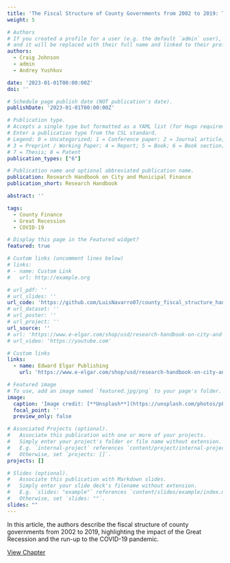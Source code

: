 ```yaml
---
title: 'The Fiscal Structure of County Governments from 2002 to 2019: The Impact of the Great Recession and the Run-Up to the COVID-19 Pandemic'
weight: 5

# Authors
# If you created a profile for a user (e.g. the default `admin` user), write the username (folder name) here
# and it will be replaced with their full name and linked to their profile.
authors:
  - Craig Johnson
  - admin
  - Andrey Yushkov

date: '2023-01-01T00:00:00Z'
doi: ''

# Schedule page publish date (NOT publication's date).
publishDate: '2023-01-01T00:00:00Z'

# Publication type.
# Accepts a single type but formatted as a YAML list (for Hugo requirements).
# Enter a publication type from the CSL standard.
# Legend: 0 = Uncategorized; 1 = Conference paper; 2 = Journal article;
# 3 = Preprint / Working Paper; 4 = Report; 5 = Book; 6 = Book section;
# 7 = Thesis; 8 = Patent
publication_types: ["6"]

# Publication name and optional abbreviated publication name.
publication: Research Handbook on City and Municipal Finance
publication_short: Research Handbook

abstract: ''

tags:
  - County Finance
  - Great Recession
  - COVID-19

# Display this page in the Featured widget?
featured: true

# Custom links (uncomment lines below)
# links:
# - name: Custom Link
#   url: http://example.org

# url_pdf: ''
# url_slides: ''
url_code: 'https://github.com/LuisNavarro07/county_fiscal_structure_handbook_chapter'
# url_dataset: ''
# url_poster: ''
# url_project: ''
url_source: ''
# url: 'https://www.e-elgar.com/shop/usd/research-handbook-on-city-and-municipal-finance-9781800372955.html'
# url_video: 'https://youtube.com'

# Custom links
links:
  - name: Edward Elgar Publishing
    url: 'https://www.e-elgar.com/shop/usd/research-handbook-on-city-and-municipal-finance-9781800372955.html'

# Featured image
# To use, add an image named `featured.jpg/png` to your page's folder.
image:
  caption: 'Image credit: [**Unsplash**](https://unsplash.com/photos/pLCdAaMFLTE)'
  focal_point: ''
  preview_only: false

# Associated Projects (optional).
#   Associate this publication with one or more of your projects.
#   Simply enter your project's folder or file name without extension.
#   E.g. `internal-project` references `content/project/internal-project/index.md`.
#   Otherwise, set `projects: []`.
projects: []

# Slides (optional).
#   Associate this publication with Markdown slides.
#   Simply enter your slide deck's filename without extension.
#   E.g. `slides: "example"` references `content/slides/example/index.md`.
#   Otherwise, set `slides: ""`.
slides: ""
---
```


In this article, the authors describe the fiscal structure of county governments from 2002 to 2019, highlighting the impact of the Great Recession and the run-up to the COVID-19 pandemic.

<a href="https://www.e-elgar.com/shop/usd/research-handbook-on-city-and-municipal-finance-9781800372955.html" target="_blank" class="btn btn-primary">View Chapter</a>
